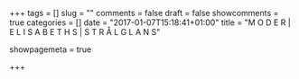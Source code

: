+++
tags = []
slug = ""
comments = false
draft = false
showcomments = true
categories = []
date = "2017-01-07T15:18:41+01:00"
title = "M O D E R | E L I S A B E T H S | S T R Å L G L A N S"


showpagemeta = true

+++

